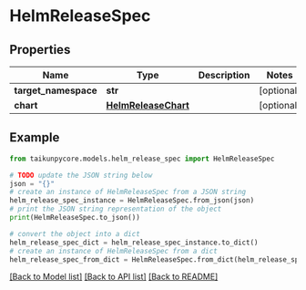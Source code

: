 # HelmReleaseSpec


## Properties

Name | Type | Description | Notes
------------ | ------------- | ------------- | -------------
**target_namespace** | **str** |  | [optional] 
**chart** | [**HelmReleaseChart**](HelmReleaseChart.md) |  | [optional] 

## Example

```python
from taikunpycore.models.helm_release_spec import HelmReleaseSpec

# TODO update the JSON string below
json = "{}"
# create an instance of HelmReleaseSpec from a JSON string
helm_release_spec_instance = HelmReleaseSpec.from_json(json)
# print the JSON string representation of the object
print(HelmReleaseSpec.to_json())

# convert the object into a dict
helm_release_spec_dict = helm_release_spec_instance.to_dict()
# create an instance of HelmReleaseSpec from a dict
helm_release_spec_from_dict = HelmReleaseSpec.from_dict(helm_release_spec_dict)
```
[[Back to Model list]](../README.md#documentation-for-models) [[Back to API list]](../README.md#documentation-for-api-endpoints) [[Back to README]](../README.md)


